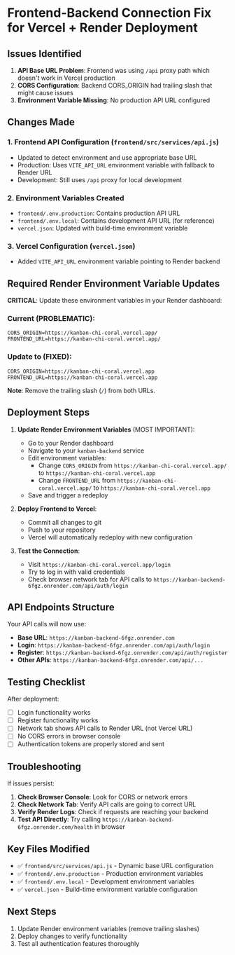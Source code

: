 # Frontend-Backend Connection Fix for Vercel + Render Deployment

## Issues Identified

1. **API Base URL Problem**: Frontend was using `/api` proxy path which doesn't work in Vercel production
2. **CORS Configuration**: Backend CORS_ORIGIN had trailing slash that might cause issues
3. **Environment Variable Missing**: No production API URL configured

## Changes Made

### 1. Frontend API Configuration (`frontend/src/services/api.js`)
- Updated to detect environment and use appropriate base URL
- Production: Uses `VITE_API_URL` environment variable with fallback to Render URL
- Development: Still uses `/api` proxy for local development

### 2. Environment Variables Created
- `frontend/.env.production`: Contains production API URL
- `frontend/.env.local`: Contains development API URL (for reference)
- `vercel.json`: Updated with build-time environment variable

### 3. Vercel Configuration (`vercel.json`)
- Added `VITE_API_URL` environment variable pointing to Render backend

## Required Render Environment Variable Updates

**CRITICAL**: Update these environment variables in your Render dashboard:

### Current (PROBLEMATIC):
```
CORS_ORIGIN=https://kanban-chi-coral.vercel.app/
FRONTEND_URL=https://kanban-chi-coral.vercel.app/
```

### Update to (FIXED):
```
CORS_ORIGIN=https://kanban-chi-coral.vercel.app
FRONTEND_URL=https://kanban-chi-coral.vercel.app
```

**Note**: Remove the trailing slash (`/`) from both URLs.

## Deployment Steps

1. **Update Render Environment Variables** (MOST IMPORTANT):
   - Go to your Render dashboard
   - Navigate to your `kanban-backend` service
   - Edit environment variables:
     - Change `CORS_ORIGIN` from `https://kanban-chi-coral.vercel.app/` to `https://kanban-chi-coral.vercel.app`
     - Change `FRONTEND_URL` from `https://kanban-chi-coral.vercel.app/` to `https://kanban-chi-coral.vercel.app`
   - Save and trigger a redeploy

2. **Deploy Frontend to Vercel**:
   - Commit all changes to git
   - Push to your repository
   - Vercel will automatically redeploy with new configuration

3. **Test the Connection**:
   - Visit `https://kanban-chi-coral.vercel.app/login`
   - Try to log in with valid credentials
   - Check browser network tab for API calls to `https://kanban-backend-6fgz.onrender.com/api/auth/login`

## API Endpoints Structure

Your API calls will now use:
- **Base URL**: `https://kanban-backend-6fgz.onrender.com`
- **Login**: `https://kanban-backend-6fgz.onrender.com/api/auth/login`
- **Register**: `https://kanban-backend-6fgz.onrender.com/api/auth/register`
- **Other APIs**: `https://kanban-backend-6fgz.onrender.com/api/...`

## Testing Checklist

After deployment:
- [ ] Login functionality works
- [ ] Register functionality works
- [ ] Network tab shows API calls to Render URL (not Vercel URL)
- [ ] No CORS errors in browser console
- [ ] Authentication tokens are properly stored and sent

## Troubleshooting

If issues persist:

1. **Check Browser Console**: Look for CORS or network errors
2. **Check Network Tab**: Verify API calls are going to correct URL
3. **Verify Render Logs**: Check if requests are reaching your backend
4. **Test API Directly**: Try calling `https://kanban-backend-6fgz.onrender.com/health` in browser

## Key Files Modified

- ✅ `frontend/src/services/api.js` - Dynamic base URL configuration
- ✅ `frontend/.env.production` - Production environment variables
- ✅ `frontend/.env.local` - Development environment variables
- ✅ `vercel.json` - Build-time environment variable configuration

## Next Steps

1. Update Render environment variables (remove trailing slashes)
2. Deploy changes to verify functionality
3. Test all authentication features thoroughly